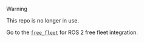> [!warning]
> This repo is no longer in use.
>
> Go to the [`free_fleet`](https://github.com/open-rmf/free_fleet) for ROS 2 free fleet integration.
